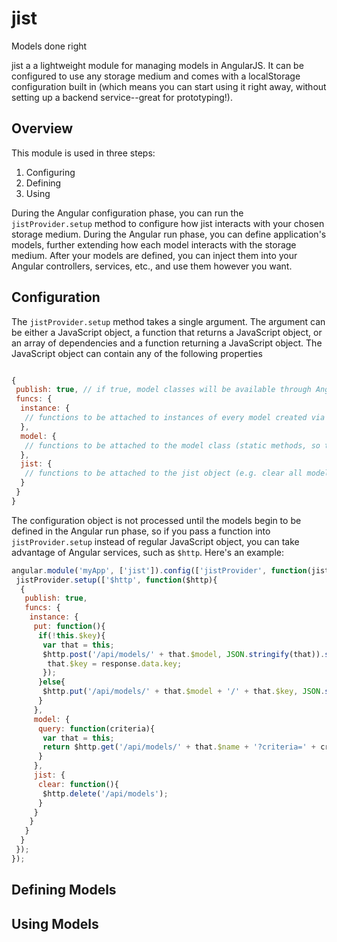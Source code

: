 jist
====

Models done right


jist a a lightweight module for managing models in AngularJS.  It can be configured to use any storage medium and comes with a localStorage configuration built in (which means you can start using it right away, without setting up a backend service--great for prototyping!).


## Overview
This module is used in three steps:
 1. Configuring
 2. Defining
 3. Using

During the Angular configuration phase, you can run the `jistProvider.setup` method to configure how jist interacts with your chosen storage medium.  During the Angular run phase, you can define application's models, further extending how each model interacts with the storage medium.  After your models are defined, you can inject them into your Angular controllers, services, etc., and use them however you want.

## Configuration
The `jistProvider.setup` method takes a single argument.  The argument can be either a JavaScript object, a function that returns a JavaScript object, or an array of dependencies and a function returning a JavaScript object.  The JavaScript object can contain any of the following properties

```javascript

{
 publish: true, // if true, model classes will be available through Angular as injectable dependencies
 funcs: {
  instance: {
   // functions to be attached to instances of every model created via jist
  },
  model: {
   // functions to be attached to the model class (static methods, so to speak)
  },
  jist: {
   // functions to be attached to the jist object (e.g. clear all models from storage medium)
  }
 }
}

```

The configuration object is not processed until the models begin to be defined in the Angular run phase, so if you pass a function into `jistProvider.setup` instead of regular JavaScript object, you can take advantage of Angular services, such as `$http`.  Here's an example:

```javascript
angular.module('myApp', ['jist']).config(['jistProvider', function(jistProvider){
 jistProvider.setup(['$http', function($http){
  {
   publish: true,
   funcs: {
    instance: {
     put: function(){
      if(!this.$key){
       var that = this;
       $http.post('/api/models/' + that.$model, JSON.stringify(that)).success(function(response){
        that.$key = response.data.key;
       });
      }else{
       $http.put('/api/models/' + that.$model + '/' + that.$key, JSON.stringify(that));
      }
     },
     model: {
      query: function(criteria){
       var that = this;
       return $http.get('/api/models/' + that.$name + '?criteria=' + criteria);
      }
     },
     jist: {
      clear: function(){
       $http.delete('/api/models');
      }
     }
    }
   }
  }
 });
});

```

## Defining Models


## Using Models
